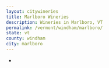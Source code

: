 ```yaml
---
layout: citywineries
title: Marlboro Wineries
description: Wineries in Marlboro, VT
permalink: /vermont/windham/marlboro/
state: vt
county: windham
city: marlboro
---
```

-
